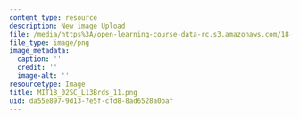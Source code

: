 ```yaml
---
content_type: resource
description: New image Upload
file: /media/https%3A/open-learning-course-data-rc.s3.amazonaws.com/18-02sc-multivariable-calculus-fall-2010/da55e8979d137e5fcfd88ad6528a0baf_MIT18_02SC_L13Brds_11.png
file_type: image/png
image_metadata:
  caption: ''
  credit: ''
  image-alt: ''
resourcetype: Image
title: MIT18_02SC_L13Brds_11.png
uid: da55e897-9d13-7e5f-cfd8-8ad6528a0baf
---
```

